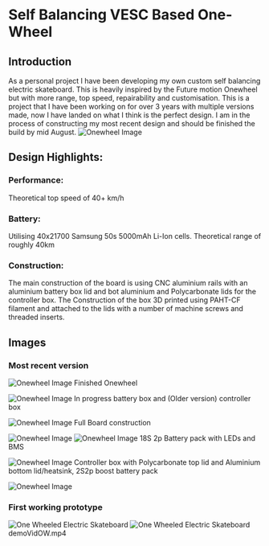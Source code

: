 # Self Balancing VESC Based One-Wheel

## Introduction
As a personal project I have been developing my own custom self balancing electric skateboard. This is heavily inspired by the Future motion Onewheel but with more range, top speed, repairability and customisation. This is a project that I have been working on for over 3 years with multiple versions made, now I have landed on what I think is the perfect design. I am in the process of constructing my most recent design and should be finished the build by mid August.
![Onewheel Image](V2XR1.png)

## Design Highlights:

### Performance: 
Theoretical top speed of 40+ km/h
### Battery: 
Utilising 40x21700 Samsung 50s 5000mAh Li-Ion cells. Theoretical range of roughly 40km
### Construction: 
The main construction of the board is using CNC aluminium rails with an aluminium battery box lid and bot aluminium and Polycarbonate lids for the controller box. The Construction of the box 3D printed using PAHT-CF filament and attached to the lids with a number of machine screws and threaded inserts. 

## Images
### Most recent version
![Onewheel Image](/Images/OW_glory_shot.jpg)
Finished Onewheel

![Onewheel Image](Battery_Controller_boxes.jpg)
In progress battery box and (Older version) controller box

![Onewheel Image](V2XR3.png)
Full Board construction

![Onewheel Image](V2XR4.png)
![Onewheel Image](V2XR5.png)
18S 2p Battery pack with LEDs and BMS

![Onewheel Image](V2XR6.png)
Controller box with Polycarbonate top lid and Aluminium bottom lid/heatsink, 2S2p boost battery pack

![Onewheel Image](V2XR2.png)

### First working prototype
![One Wheeled Electric Skateboard](/Images/One_Wheel.png)
![One Wheeled Electric Skateboard](Version1.jpg)
demoVidOW.mp4
